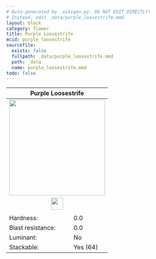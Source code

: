 ```yaml
---
# Auto-generated by _wikigen.py. DO NOT EDIT DIRECTLY!
# Instead, edit _data/purple_loosestrife.mmd
layout: block
category: flower
title: Purple Loosestrife
mcid: purple_loosestrife
sourcefile:
  exists: false
  fullpath: _data/purple_loosestrife.mmd
  path: _data
  name: purple_loosestrife.mmd
todo: false
---
```


<table class="block-info"><thead><tr>
<th colspan=2>Purple Loosestrife</th>
</tr></thead><tbody>
<tr><td colspan=2 class="cell-image-big" style="text-align:center"><img src="/allotment/img/textures/allotment/purple_loosestrife.png" width="256" height="256" alt="" class="preview-icon"></td></tr>
<tr><td colspan=2 class="cell-image-small" style="text-align:center"><img src="/allotment/img/inventory_textures/allotment/purple_loosestrife.png" width="32" height="32" alt="" class="inventory-icon"></td></tr>
<tr><td colspan=2 style="text-align:center"><span class="tool-info tool-none tool-level-0" title="Does not require or break faster with any tool"></span></td></tr>
<tr><td>Hardness:</td><td>0.0</td></tr>
<tr><td>Blast resistance:</td><td>0.0</td></tr>
<tr><td>Luminant:</td><td>No</td></tr>
<tr><td>Stackable:</td><td>Yes (64)</td></tr>
</tbody></table>


